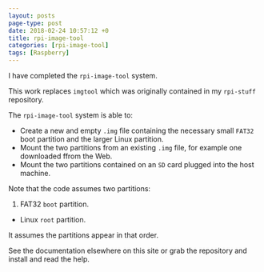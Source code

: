 ```yaml
---
layout: posts
page-type: post
date: 2018-02-24 10:57:12 +0
title: rpi-image-tool
categories: [rpi-image-tool]
tags: [Raspberry]
---
```



I have completed the `rpi-image-tool` system.

This work replaces `imgtool` which was originally contained in my `rpi-stuff` repository.

The `rpi-image-tool` system is able to:

* Create a new and empty `.img` file containing the necessary small `FAT32` boot partition and the larger Linux partition.
* Mount the two partitions from an existing `.img` file, for example one downloaded ffrom the Web.
* Mount the two partitions contained on an `SD` card plugged into the host machine.

Note that the code assumes two partitions:

1. FAT32 `boot` partition.
* Linux `root` partition.

It assumes the partitions appear in that order.

See the documentation elsewhere on this site or grab the repository and install and read the help.



